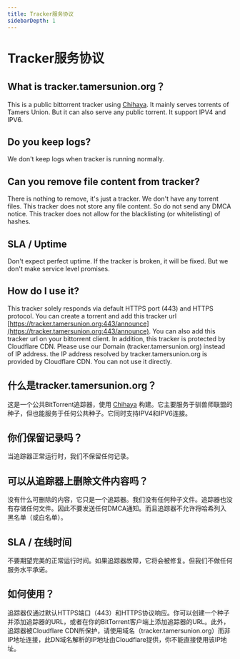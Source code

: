 ```yaml
---
title: Tracker服务协议
sidebarDepth: 1
---
```


# Tracker服务协议

## What is tracker.tamersunion.org？
This is a public bittorrent tracker using [Chihaya](https://github.com/chihaya/chihaya). It mainly serves torrents of Tamers Union. But it can also serve any public torrent. It support IPV4 and IPV6.

## Do you keep logs?
We don't keep logs when tracker is running normally.

## Can you remove file content from tracker?
There is nothing to remove, it's just a tracker. We don't have any torrent files. This tracker does not store any file content. So do not send any DMCA notice. This tracker does not allow for the blacklisting (or whitelisting) of hashes.

## SLA / Uptime
Don't expect perfect uptime. If the tracker is broken, it will be fixed. But we don't make service level promises.

## How do I use it?
This tracker solely responds via default HTTPS port (443) and HTTPS protocol. You can create a torrent and add this tracker url [https://tracker.tamersunion.org:443/announce](https://tracker.tamersunion.org:443/announce). You can also add this tracker url on your bittorrent client. In addition, this tracker is protected by Cloudflare CDN. Please use our Domain (tracker.tamersunion.org) instead of IP address. the IP address resolved by tracker.tamersunion.org is provided by Cloudflare CDN. You can not use it directly.

## 什么是tracker.tamersunion.org？
这是一个公共BitTorrent追踪器，使用 [Chihaya](https://github.com/chihaya/chihaya) 构建。它主要服务于驯兽师联盟的种子，但也能服务于任何公共种子。它同时支持IPV4和IPV6连接。

## 你们保留记录吗？
当追踪器正常运行时，我们不保留任何记录。

## 可以从追踪器上删除文件内容吗？
没有什么可删除的内容，它只是一个追踪器。我们没有任何种子文件。追踪器也没有存储任何文件。因此不要发送任何DMCA通知。而且追踪器不允许将哈希列入黑名单（或白名单）。

## SLA / 在线时间
不要期望完美的正常运行时间。如果追踪器故障，它将会被修复。但我们不做任何服务水平承诺。

## 如何使用？
追踪器仅通过默认HTTPS端口（443）和HTTPS协议响应。你可以创建一个种子并添加追踪器的URL，或者在你的BitTorrent客户端上添加追踪器的URL。此外，追踪器被Cloudflare CDN所保护，请使用域名（tracker.tamersunion.org）而非IP地址连接，此DN域名解析的IP地址由Cloudflare提供，你不能直接使用该IP地址。
